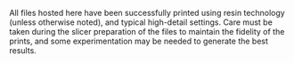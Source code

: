 All files hosted here have been successfully printed using resin technology (unless otherwise noted), and typical high-detail settings.  Care must be taken during the slicer preparation of the files to maintain the fidelity of the prints, and some experimentation may be needed to generate the best results.
